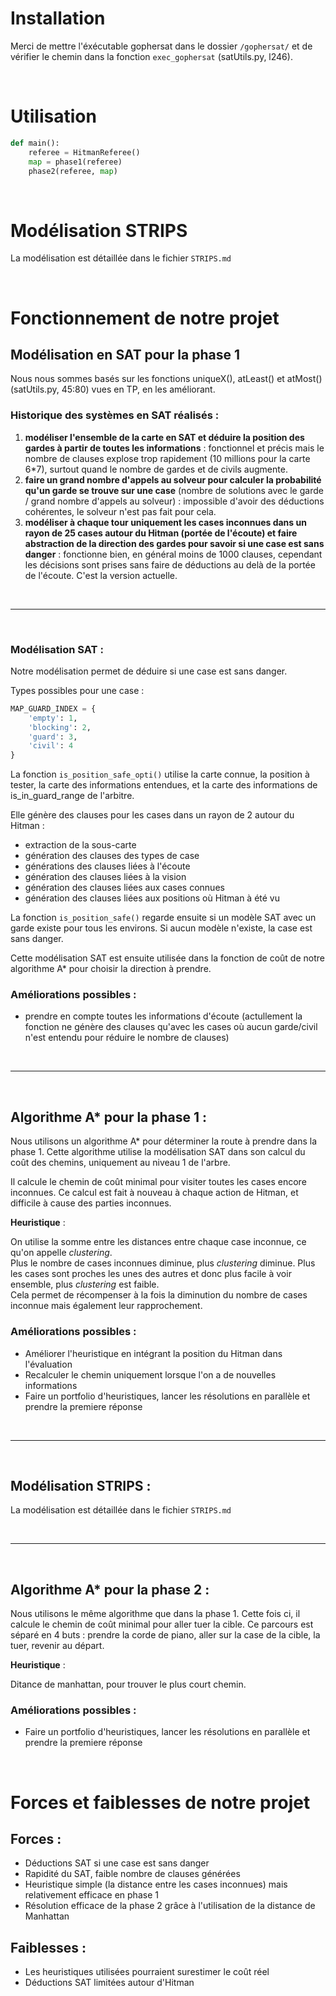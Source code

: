 # Installation

Merci de mettre l'éxécutable gophersat dans le dossier ```/gophersat/``` et de vérifier le chemin dans la fonction ```exec_gophersat``` (satUtils.py, l246).

<br>

# Utilisation

```python
def main():
    referee = HitmanReferee()
    map = phase1(referee)
    phase2(referee, map)
```

<br>

# Modélisation STRIPS

La modélisation est détaillée dans le fichier ```STRIPS.md```

<br>

# Fonctionnement de notre projet


## Modélisation en SAT pour la phase 1

Nous nous sommes basés sur les fonctions uniqueX(), atLeast() et atMost() (satUtils.py, 45:80) vues en TP, en les améliorant.

### Historique des systèmes en SAT réalisés :

1. **modéliser l'ensemble de la carte en SAT et déduire la position des gardes à partir de toutes les informations** : fonctionnel et précis mais le nombre de clauses explose trop rapidement (10 millions pour la carte 6*7), surtout quand le nombre de gardes et de civils augmente.
2. **faire un grand nombre d'appels au solveur pour calculer la probabilité qu'un garde se trouve sur une case** (nombre de solutions avec le garde / grand nombre d'appels au solveur) : impossible d'avoir des déductions cohérentes, le solveur n'est pas fait pour cela.
3. **modéliser à chaque tour uniquement les cases inconnues dans un rayon de 25 cases autour du Hitman (portée de l'écoute) et faire abstraction de la direction des gardes pour savoir si une case est sans danger** : fonctionne bien, en général moins de 1000 clauses, cependant les décisions sont prises sans faire de déductions au delà de la portée de l'écoute. C'est la version actuelle.

<br>

---

<br>

### Modélisation SAT :

Notre modélisation permet de déduire si une case est sans danger.

Types possibles pour une case :
```python
MAP_GUARD_INDEX = {
    'empty': 1,
    'blocking': 2,
    'guard': 3,
    'civil': 4
}
````
La fonction ```is_position_safe_opti()``` utilise la carte connue, la position à tester, la carte des informations entendues, et la carte des informations de is_in_guard_range de l'arbitre.

Elle génère des clauses pour les cases dans un rayon de 2 autour du Hitman :
- extraction de la sous-carte
- génération des clauses des types de case
- générations des clauses liées à l'écoute
- génération des clauses liées à la vision
- génération des clauses liées aux cases connues
- génération des clauses liées aux positions où Hitman à été vu

La fonction ```is_position_safe()``` regarde ensuite si un modèle SAT avec un garde existe pour tous les environs. Si aucun modèle n'existe, la case est sans danger.

Cette modélisation SAT est ensuite utilisée dans la fonction de coût de notre algorithme A* pour choisir la direction à prendre.

### Améliorations possibles :

- prendre en compte toutes les informations d'écoute (actullement la fonction ne génère des clauses qu'avec les cases où aucun garde/civil n'est entendu pour réduire le nombre de clauses)

<br>

---

<br>

## Algorithme A* pour la phase 1 :

Nous utilisons un algorithme A* pour déterminer la route à prendre dans la phase 1. Cette algorithme utilise la modélisation SAT dans son calcul du coût des chemins, uniquement au niveau 1 de l'arbre.

Il calcule le chemin de coût minimal pour visiter toutes les cases encore inconnues. Ce calcul est fait à nouveau à chaque action de Hitman, et difficile à cause des parties inconnues.

**Heuristique** :

On utilise la somme entre les distances entre chaque case inconnue, ce qu'on appelle *clustering*. <br>
Plus le nombre de cases inconnues diminue, plus *clustering* diminue.
Plus les cases sont proches les unes des autres et donc plus facile à voir ensemble, plus *clustering* est faible. <br>
Cela permet de récompenser à la fois la diminution du nombre de cases inconnue mais également leur rapprochement.

### Améliorations possibles :
- Améliorer l'heuristique en intégrant la position du Hitman dans l'évaluation
- Recalculer le chemin uniquement lorsque l'on a de nouvelles informations
- Faire un portfolio d'heuristiques, lancer les résolutions en parallèle et prendre la premiere réponse

<br>

---

<br>

## Modélisation STRIPS :

La modélisation est détaillée dans le fichier ```STRIPS.md```

<br>

---

<br>

## Algorithme A* pour la phase 2 :

Nous utilisons le même algorithme que dans la phase 1. Cette fois ci, il calcule le chemin de coût minimal pour aller tuer la cible. Ce parcours est séparé en 4 buts : prendre la corde de piano, aller sur la case de la cible, la tuer, revenir au départ.

**Heuristique** :

Ditance de manhattan, pour trouver le plus court chemin.

### Améliorations possibles :
- Faire un portfolio d'heuristiques, lancer les résolutions en parallèle et prendre la premiere réponse

<br>

# Forces et faiblesses de notre projet

## Forces :

- Déductions SAT si une case est sans danger
- Rapidité du SAT, faible nombre de clauses générées
- Heuristique simple (la distance entre les cases inconnues) mais relativement efficace en phase 1
- Résolution efficace de la phase 2 grâce à l'utilisation de la distance de Manhattan

## Faiblesses :

- Les heuristiques utilisées pourraient surestimer le coût réel
- Déductions SAT limitées autour d'Hitman